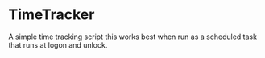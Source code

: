 # TimeTracker
A simple time tracking script
this works best when run as a scheduled task that runs at logon and unlock.
